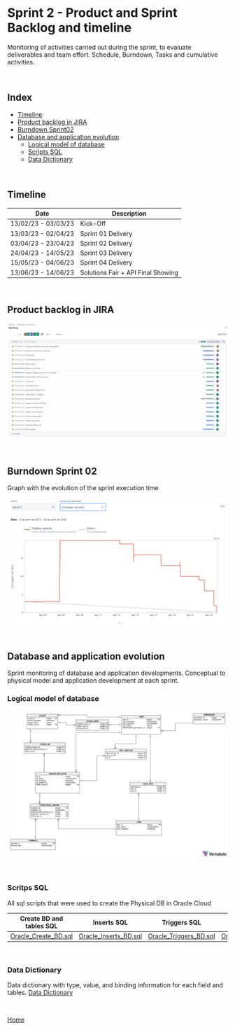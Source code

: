 # Sprint 2 - Product and Sprint Backlog and timeline

Monitoring of activities carried out during the sprint, to evaluate deliverables and team effort.
Schedule, Burndown, Tasks and cumulative activities.

<br />

<h2>Index</h2>

- [Timeline](#timeline)
- [Product backlog in JIRA](#product-backlog-ion-jira)
- [Burndown Sprint02](#burndown-sprint02)
- [Database and application evolution](#database-and-application-evolution)
    - [Logical model of database](#logical-model-of-database)
    - [Scripts SQL](#scripts-sql)
    - [Data Dictionary](#data-dictionary)

<br />

<h2>Timeline</h2>

| Date | Description |  
| ---- | ------ |
| 13/02/23 - 03/03/23 | Kick-Off |
| 13/03/23 - 02/04/23 | Sprint 01 Delivery | 
| 03/04/23 - 23/04/23 | Sprint 02 Delivery |  
| 24/04/23 - 14/05/23 | Sprint 03 Delivery | 
| 15/05/23 - 04/06/23 | Sprint 04 Delivery | 
| 13/06/23 - 14/06/23 | Solutions Fair + API Final Showing |

<br />

<h2>Product backlog in JIRA</h2>

![taskssprint02](../readme_documents/sprintslogs/tasks_sprint02.png) 

<br />

<h2>Burndown Sprint 02</h2>

Graph with the evolution of the sprint execution time

![Sprint02](../readme_documents/sprintslogs/burndownsp2.png)

<br />

<h2>Database and application evolution</h2>

Sprint monitoring of database and application developments.
Conceptual to physical model and application development at each sprint.


<h3> Logical model of database </h3>

![LogicalBD](../readme_documents/database/bd_LogicalOracle.png)

<br />

<h3> Scritps SQL</h3>

All sql scripts that were used to create the Physical DB in Oracle Cloud

| Create BD and <br> tables SQL | Inserts SQL | Triggers SQL | Drop SQL |
| --- | --- | --- | --- |
| [Oracle_Create_BD.sql](../readme_documents/database/Embraer_Oracle_Logical_create.sql) | [Oracle_Inserts_BD.sql](../readme_documents/database/Embraer_Oracle_Inserts.sql) | [Oracle_Triggers_BD.sql](../readme_documents/database/Embraer_Oracle_TriggersAutoIncrement.sql) | [Oracle_Drop_BD.sql](../readme_documents/database/Embraer_Oracle_Logical_drop.sql) |

<br />

<h3> Data Dictionary </h3>

Data dictionary with type, value, and binding information for each field and tables.
[Data Dictionary](../readme_documents/database/Embraer_Oracle_Documentation.pdf)

<br/>

[Home](https://github.com/GroupHextech/HEXTECH-API4sem)

<br/>